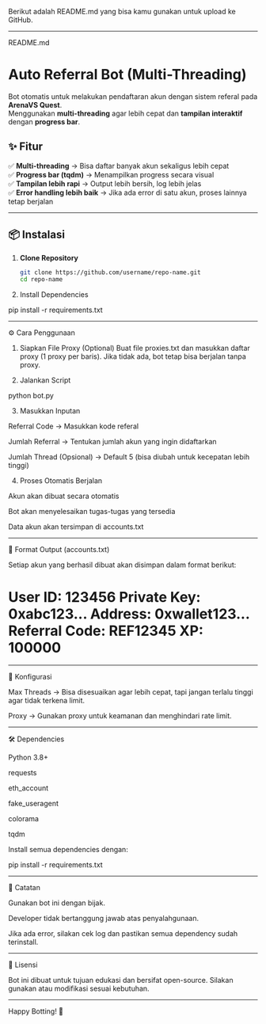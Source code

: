 Berikut adalah README.md yang bisa kamu gunakan untuk upload ke GitHub.


---

README.md

# Auto Referral Bot (Multi-Threading)

Bot otomatis untuk melakukan pendaftaran akun dengan sistem referal pada **ArenaVS Quest**.  
Menggunakan **multi-threading** agar lebih cepat dan **tampilan interaktif** dengan **progress bar**.

## ✨ Fitur
✅ **Multi-threading** → Bisa daftar banyak akun sekaligus lebih cepat  
✅ **Progress bar (tqdm)** → Menampilkan progress secara visual  
✅ **Tampilan lebih rapi** → Output lebih bersih, log lebih jelas  
✅ **Error handling lebih baik** → Jika ada error di satu akun, proses lainnya tetap berjalan  

---

## 📦 Instalasi

1. **Clone Repository**
   ```sh
   git clone https://github.com/username/repo-name.git
   cd repo-name

2. Install Dependencies

pip install -r requirements.txt




---

⚙️ Cara Penggunaan

1. Siapkan File Proxy (Optional)
Buat file proxies.txt dan masukkan daftar proxy (1 proxy per baris). Jika tidak ada, bot tetap bisa berjalan tanpa proxy.


2. Jalankan Script

python bot.py


3. Masukkan Inputan

Referral Code → Masukkan kode referal

Jumlah Referral → Tentukan jumlah akun yang ingin didaftarkan

Jumlah Thread (Opsional) → Default 5 (bisa diubah untuk kecepatan lebih tinggi)



4. Proses Otomatis Berjalan

Akun akan dibuat secara otomatis

Bot akan menyelesaikan tugas-tugas yang tersedia

Data akun akan tersimpan di accounts.txt





---

📄 Format Output (accounts.txt)

Setiap akun yang berhasil dibuat akan disimpan dalam format berikut:

User ID: 123456
Private Key: 0xabc123...
Address: 0xwallet123...
Referral Code: REF12345
XP: 100000
============================================================


---

🔧 Konfigurasi

Max Threads → Bisa disesuaikan agar lebih cepat, tapi jangan terlalu tinggi agar tidak terkena limit.

Proxy → Gunakan proxy untuk keamanan dan menghindari rate limit.



---

🛠 Dependencies

Python 3.8+

requests

eth_account

fake_useragent

colorama

tqdm


Install semua dependencies dengan:

pip install -r requirements.txt


---

🚀 Catatan

Gunakan bot ini dengan bijak.

Developer tidak bertanggung jawab atas penyalahgunaan.

Jika ada error, silakan cek log dan pastikan semua dependency sudah terinstall.



---

📌 Lisensi

Bot ini dibuat untuk tujuan edukasi dan bersifat open-source.
Silakan gunakan atau modifikasi sesuai kebutuhan.


---

Happy Botting! 🚀
